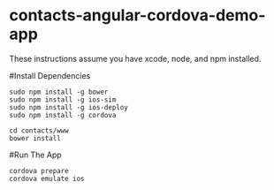 # contacts-angular-cordova-demo-app

These instructions assume you have xcode, node, and npm installed. 

#Install Dependencies

```
sudo npm install -g bower
sudo npm install -g ios-sim
sudo npm install -g ios-deploy
sudo npm install -g cordova

cd contacts/www
bower install
```

#Run The App

```
cordova prepare
cordova emulate ios
```
